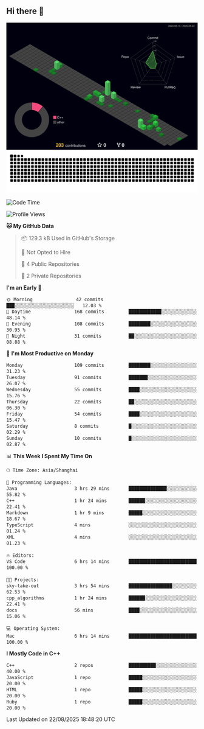 ## Hi there 👋

<!--
**badb0ttle/badb0ttle** is a ✨ _special_ ✨ repository because its `README.md` (this file) appears on your GitHub profile.

Here are some ideas to get you started:

- 🔭 I’m currently working on ...
- 🌱 I’m currently learning ...
- 👯 I’m looking to collaborate on ...
- 🤔 I’m looking for help with ...
- 💬 Ask me about ...
- 📫 How to reach me: ...
- 😄 Pronouns: ...
- ⚡ Fun fact: ...
-->
![Personal 3D Metrics](./profile-3d-contrib/profile-night-green.svg)
<picture>
<img alt="github-snake"
    src="https://raw.githubusercontent.com/HaynesChennn/HaynesChennn/output/github-contribution-grid-snake.svg" />
</picture>

<!--START_SECTION:waka-->
![Code Time](http://img.shields.io/badge/Code%20Time-302%20hrs%2055%20mins-blue)

![Profile Views](http://img.shields.io/badge/Profile%20Views-0-blue)

**🐱 My GitHub Data** 

> 📦 129.3 kB Used in GitHub's Storage 
 > 
> 🚫 Not Opted to Hire
 > 
> 📜 4 Public Repositories 
 > 
> 🔑 2 Private Repositories 
 > 
**I'm an Early 🐤** 

```text
🌞 Morning                42 commits          ███░░░░░░░░░░░░░░░░░░░░░░   12.03 % 
🌆 Daytime                168 commits         ████████████░░░░░░░░░░░░░   48.14 % 
🌃 Evening                108 commits         ████████░░░░░░░░░░░░░░░░░   30.95 % 
🌙 Night                  31 commits          ██░░░░░░░░░░░░░░░░░░░░░░░   08.88 % 
```
📅 **I'm Most Productive on Monday** 

```text
Monday                   109 commits         ████████░░░░░░░░░░░░░░░░░   31.23 % 
Tuesday                  91 commits          ███████░░░░░░░░░░░░░░░░░░   26.07 % 
Wednesday                55 commits          ████░░░░░░░░░░░░░░░░░░░░░   15.76 % 
Thursday                 22 commits          ██░░░░░░░░░░░░░░░░░░░░░░░   06.30 % 
Friday                   54 commits          ████░░░░░░░░░░░░░░░░░░░░░   15.47 % 
Saturday                 8 commits           █░░░░░░░░░░░░░░░░░░░░░░░░   02.29 % 
Sunday                   10 commits          █░░░░░░░░░░░░░░░░░░░░░░░░   02.87 % 
```


📊 **This Week I Spent My Time On** 

```text
🕑︎ Time Zone: Asia/Shanghai

💬 Programming Languages: 
Java                     3 hrs 29 mins       ██████████████░░░░░░░░░░░   55.82 % 
C++                      1 hr 24 mins        ██████░░░░░░░░░░░░░░░░░░░   22.41 % 
Markdown                 1 hr 9 mins         █████░░░░░░░░░░░░░░░░░░░░   18.67 % 
TypeScript               4 mins              ░░░░░░░░░░░░░░░░░░░░░░░░░   01.24 % 
XML                      4 mins              ░░░░░░░░░░░░░░░░░░░░░░░░░   01.23 % 

🔥 Editors: 
VS Code                  6 hrs 14 mins       █████████████████████████   100.00 % 

🐱‍💻 Projects: 
sky-take-out             3 hrs 54 mins       ████████████████░░░░░░░░░   62.53 % 
cpp_algorithms           1 hr 24 mins        ██████░░░░░░░░░░░░░░░░░░░   22.41 % 
docs                     56 mins             ████░░░░░░░░░░░░░░░░░░░░░   15.06 % 

💻 Operating System: 
Mac                      6 hrs 14 mins       █████████████████████████   100.00 % 
```

**I Mostly Code in C++** 

```text
C++                      2 repos             ██████████░░░░░░░░░░░░░░░   40.00 % 
JavaScript               1 repo              █████░░░░░░░░░░░░░░░░░░░░   20.00 % 
HTML                     1 repo              █████░░░░░░░░░░░░░░░░░░░░   20.00 % 
Ruby                     1 repo              █████░░░░░░░░░░░░░░░░░░░░   20.00 % 
```




 Last Updated on 22/08/2025 18:48:20 UTC
<!--END_SECTION:waka-->

